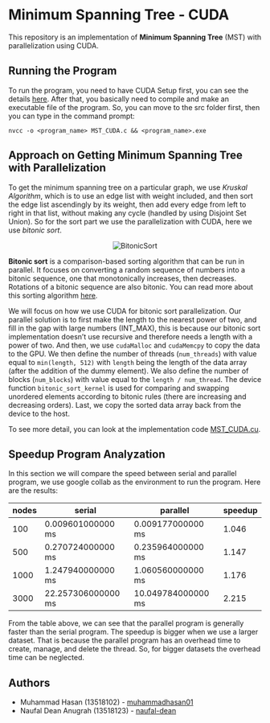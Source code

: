 # Minimum Spanning Tree - CUDA
This repository is an implementation of __Minimum Spanning Tree__ (MST) with parallelization using CUDA.

## Running the Program

To run the program, you need to have CUDA Setup first, you can see the details [here](https://docs.nvidia.com/cuda/cuda-installation-guide-microsoft-windows/index.html). After that, you basically need to compile and make an executable file of the program. So, you can move to the src folder first, then you can type in the command prompt:

```
nvcc -o <program_name> MST_CUDA.c && <program_name>.exe
```


## Approach on Getting Minimum Spanning Tree with Parallelization

To get the minimum spanning tree on a particular graph, we use _Kruskal Algorithm_, which is to use an edge list with weight included, and then sort the edge list ascendingly by its weight, then add every edge from left to right in that list, without making any cycle (handled by using Disjoint Set Union). So for the sort part we use the parallelization with CUDA, here we use *bitonic sort*. 

<div align="center">

![BitonicSort](https://upload.wikimedia.org/wikipedia/commons/b/bd/BitonicSort1.svg)

</div>

**Bitonic sort** is a comparison-based sorting algorithm that can be run in parallel. It focuses on converting a random sequence of numbers into a bitonic sequence, one that monotonically increases, then decreases. Rotations of a bitonic sequence are also bitonic. You can read more about this sorting algorithm [here](https://en.wikipedia.org/wiki/Bitonic_sorter).

We will focus on how we use CUDA for bitonic sort parallelization. Our parallel solution is to first make the length to the nearest power of two, and fill in the gap with large numbers (INT_MAX), this is because our bitonic sort implementation doesn’t use recursive and therefore needs a length with a power of two. And then, we use `cudaMalloc` and `cudaMemcpy` to copy the data to the GPU. We then define the number of threads (`num_threads`) with value equal to `min(length, 512)` with `length` being the length of the data array (after the addition of the dummy element). We also define the number of blocks (`num_blocks`) with value equal to the `length / num_thread`. The device function `bitonic_sort_kernel` is used for comparing and swapping unordered elements according to bitonic rules (there are increasing and decreasing orders). Last, we copy the sorted data array back from the device to the host.

To see more detail, you can look at the implementation code [MST_CUDA.cu](./src/MST_CUDA.cu).

## Speedup Program Analyzation
In this section we will compare the speed between serial and parallel program, we use google collab as the environment to run the program. Here are the results:

| nodes 	| serial             	| parallel           	| speedup 	|
|-------	|--------------------	|--------------------	|---------	|
| 100   	| 0.009601000000 ms  	| 0.009177000000 ms  	| 1.046   	|
| 500   	| 0.270724000000 ms  	| 0.235964000000 ms  	| 1.147   	|
| 1000  	| 1.247940000000 ms  	| 1.060560000000 ms  	| 1.176   	|
| 3000  	| 22.257306000000 ms 	| 10.049784000000 ms 	| 2.215   	|

From the table above, we can see that the parallel program is generally faster than the serial program. The speedup is bigger when we use a larger dataset. That is because the parallel program has an overhead time to create, manage, and delete the thread. So, for bigger datasets the overhead time can be neglected.

## Authors

- Muhammad Hasan (13518102) - [muhammadhasan01](https://github.com/muhammadhasan01)
- Naufal Dean Anugrah (13518123) - [naufal-dean](https://github.com/naufal-dean)
